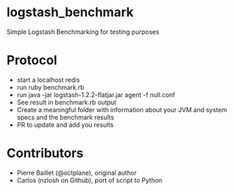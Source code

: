 logstash_benchmark
==================

Simple Logstash Benchmarking for testing purposes


Protocol
========

- start a localhost redis
- run ruby benchmark.rb
- run java -jar logstash-1.2.2-flatjar.jar agent -f null.conf
- See result in benchmark.rb output
- Create a meaningful folder with information about your JVM and system specs and the benchmark results
- PR to update and add you results

Contributors
============

- Pierre Baillet (@octplane), original author
- Carlos (nzlosh on Github), port of script to Python
